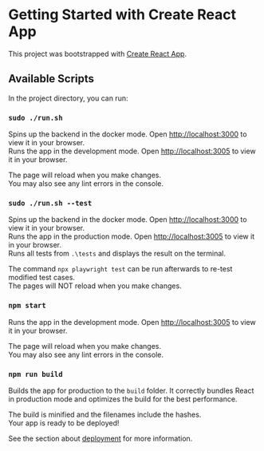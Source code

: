 # Getting Started with Create React App

This project was bootstrapped with [Create React App](https://github.com/facebook/create-react-app).

## Available Scripts

In the project directory, you can run:

### `sudo ./run.sh`

Spins up the backend in the docker mode. Open [http://localhost:3000](http://localhost:3000) to view it in your browser.\
Runs the app in the development mode. Open [http://localhost:3005](http://localhost:3005) to view it in your browser.

The page will reload when you make changes.\
You may also see any lint errors in the console.

### `sudo ./run.sh --test`

Spins up the backend in the docker mode. Open [http://localhost:3000](http://localhost:3000) to view it in your browser.\
Runs the app in the production mode. Open [http://localhost:3005](http://localhost:3005) to view it in your browser.\
Runs all tests from `.\tests` and displays the result on the terminal.

The command `npx playwright test` can be run afterwards to re-test modified test cases.\
The pages will NOT reload when you make changes.

### `npm start`

Runs the app in the development mode. Open [http://localhost:3005](http://localhost:3005) to view it in your browser.

The page will reload when you make changes.\
You may also see any lint errors in the console.

### `npm run build`

Builds the app for production to the `build` folder. It correctly bundles React in production mode and optimizes the build for the best performance.

The build is minified and the filenames include the hashes.\
Your app is ready to be deployed!

See the section about [deployment](https://facebook.github.io/create-react-app/docs/deployment) for more information.
